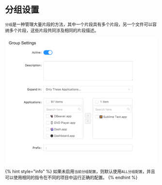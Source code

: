 # 分组设置

`分组`是一种管理大量片段的方法，其中一个片段具有多个片段，另一个文件可以容纳多个片段，这些片段共同涉及相同的片段描述。

![](./img/group-ui.png)

{% hint style="info" %}
如果未启用`当前分组配置`，则默认使用`ALL分组配置`，并且可以使用相同的指令在不同的项目中运行正确的配置。
{% endhint %}
